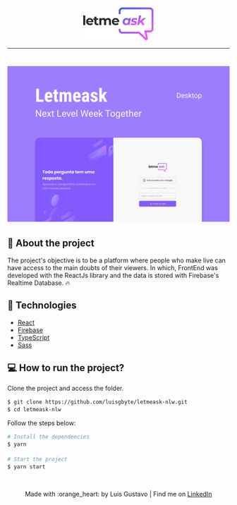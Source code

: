 <p align="center">
  <img alt="Letmeask" src=".github/logo.svg" width="160px">
</p>

---

<h1 align="center">
    <img alt="Letmeask" title="Letmeask" src=".github/cover.svg" width="900px"/>
</h1>

## :crystal_ball: About the project
The project's objective is to be a platform where people who make live can have access to the main doubts of their viewers. In which, FrontEnd was developed with the ReactJs library and the data is stored with Firebase's Realtime Database. :fire:

## :mega: Technologies
- [React](https://reactjs.org)
- [Firebase](https://firebase.google.com/)
- [TypeScript](https://www.typescriptlang.org/)
- [Sass](https://sass-lang.com/)

## :computer: How to run the project?
Clone the project and access the folder.

```bash
$ git clone https://github.com/luisgbyte/letmeask-nlw.git
$ cd letmeask-nlw
```

Follow the steps below:
```bash
# Install the dependencies
$ yarn

# Start the project
$ yarn start
```
<br/>
<p align="center">Made with :orange_heart: by Luis Gustavo | Find me on <a href="https://www.linkedin.com/in/luis-gustavo-soares/">LinkedIn</a></p>
